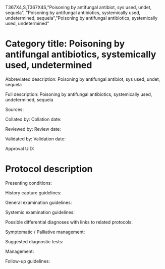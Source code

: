 T367X4,S,T367X4S,"Poisoning by antifungal antibiot, sys used, undet, sequela", "Poisoning by antifungal antibiotics, systemically used, undetermined, sequela","Poisoning by antifungal antibiotics, systemically used, undetermined"
# Category title: Poisoning by antifungal antibiotics, systemically used, undetermined

Abbreviated description: Poisoning by antifungal antibiot, sys used, undet, sequela

Full description: Poisoning by antifungal antibiotics, systemically used, undetermined, sequela

Sources:

Collated by:
Collation date:

Reviewed by:
Review date:

Validated by:
Validation date:

Approval UID:

# Protocol description

Presenting conditions:

History capture guidelines:

General examination guidelines:

Systemic examination guidelines:

Possible differential diagnoses with links to related protocols:

Symptomatic / Palliative management:

Suggested diagnostic tests:

Management:

Follow-up guidelines:

